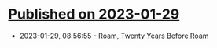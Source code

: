 # [Published on 2023-01-29](index.md)

* [2023-01-29, 08:56:55](https://news.ycombinator.com/item?id=34566227) - [Roam, Twenty Years Before Roam](https://borretti.me/article/roam-twenty-years-before-roam)

